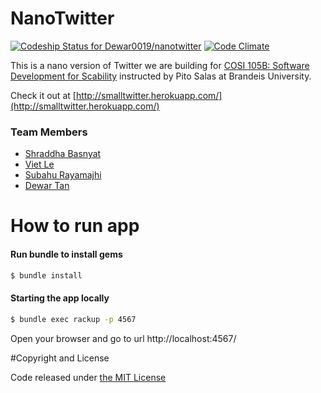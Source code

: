 # NanoTwitter

[ ![Codeship Status for Dewar0019/nanotwitter](https://codeship.com/projects/be61e600-634a-0133-dbbe-16f6a7024b95/status?branch=master)](https://codeship.com/projects/112764)
[![Code Climate](https://codeclimate.com/github/Dewar0019/nanotwitter/badges/gpa.svg)](https://codeclimate.com/github/Dewar0019/nanotwitter)

This is a nano version of Twitter we are building for [COSI 105B: Software Development for Scability](http://bit.ly/cosi105b-2015) instructed by Pito Salas at Brandeis University.

Check it out at [http://smalltwitter.herokuapp.com/](http://smalltwitter.herokuapp.com/)

### Team Members
* [Shraddha Basnyat](https://github.com/sbasnyat)
* [Viet Le](https://github.com/lttviet)
* [Subahu Rayamajhi](https://github.com/subahur)
* [Dewar Tan](https://github.com/Dewar0019)

# How to run app


#### Run bundle to install gems

```sh
$ bundle install
```

#### Starting the app locally
```sh
$ bundle exec rackup -p 4567
```

Open your browser and go to url http://localhost:4567/


#Copyright and License

Code released under [the MIT License](https://github.com/Dewar0019/nanotwitter/blob/master/LICENSE)
